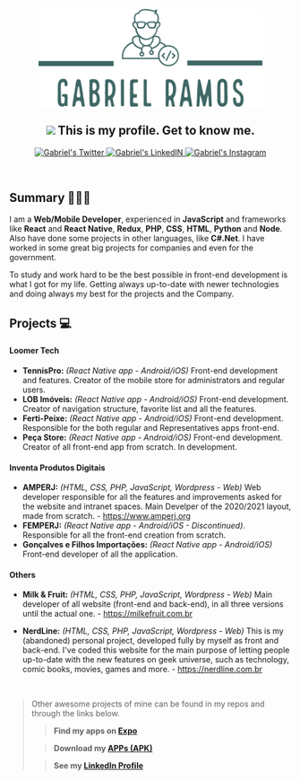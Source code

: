 <p align="center">
<img align="center" alt="gabrielramos-logo" src="https://raw.githubusercontent.com/gaoliver/gaoliver/main/assets/GabrielRamos-logos_transparent.png" width="400px" />
</p>

<h2 align="center" style="margin-top:30px">
<img src="https://media.giphy.com/media/hvRJCLFzcasrR4ia7z/giphy.gif" width="25px"> This is my profile. Get to know me.
</h2>

<p align="center">
<a href="https://twitter.com/eugaoliver">
  <img alt="Gabriel's Twitter" width="22px" src="https://raw.githubusercontent.com/peterthehan/peterthehan/master/assets/twitter.svg" />
</a>
<a href="https://www.linkedin.com/in/gabrielocramos/">
  <img alt="Gabriel's LinkedIN" width="22px" src="https://raw.githubusercontent.com/peterthehan/peterthehan/master/assets/linkedin.svg" />
</a>
<a href="https://www.instagram.com/eugaoliver/">
  <img alt="Gabriel's Instagram" width="22px" src="https://logodownload.org/wp-content/uploads/2017/04/instagram-logo.png" />
</a>
</p>

<br />



## Summary 👨🏽‍💻

I am a **Web/Mobile Developer**, experienced in **JavaScript** and frameworks like **React** and **React Native**, **Redux**, **PHP**, **CSS**, **HTML**, **Python** and **Node**. Also have done some projects in other languages, like **C#.Net**. I have worked in some great big projects for companies and even for the government.

To study and work hard to be the best possible in front-end development is what I got for my life. Getting always up-to-date with newer technologies and doing always my best for the projects and the Company.

## Projects 💻

#### Loomer Tech

- **TennisPro:** _(React Native app - Android/iOS)_ Front-end development and features. Creator of the mobile store for administrators and regular users.
- **LOB Imóveis:** _(React Native app - Android/iOS)_ Front-end development. Creator of navigation structure, favorite list and all the features.
- **Ferti-Peixe:** _(React Native app - Android/iOS)_ Front-end development. Responsible for the both regular and Representatives apps front-end.
- **Peça Store:** _(React Native app - Android/iOS)_ Front-end development. Creator of all front-end app from scratch. In development.

#### Inventa Produtos Digitais

- **AMPERJ:** _(HTML, CSS, PHP, JavaScript, Wordpress - Web)_ Web developer responsible for all the features and improvements asked for the website and intranet spaces. Main Develper of the 2020/2021 layout, made from scratch. - https://www.amperj.org
- **FEMPERJ:** _(React Native app - Android/iOS - Discontinued)_. Responsible for all the front-end creation from scratch.
- **Gonçalves e Filhos Importações:** _(React Native app - Android/iOS)_ Front-end developer of all the application.

#### Others

- **Milk & Fruit:** _(HTML, CSS, PHP, JavaScript, Wordpress - Web)_ Main developer of all website (front-end and back-end), in all three versions until the actual one. - https://milkefruit.com.br

- **NerdLine:** _(HTML, CSS, PHP, JavaScript, Wordpress - Web)_ This is my (abandoned) personal project, developed fully by myself as front and back-end. I've coded this website for the main purpose of letting people up-to-date with the new features on geek universe, such as technology, comic books, movies, games and more. - https://nerdline.com.br

<br />

> Other awesome projects of mine can be found in my repos and through the links below.
>
>> **Find my apps on <a href="https://expo.io/@gaoliver/projects/">Expo</a>**
>
>> **Download my <a href="https://drive.google.com/drive/folders/1wXlUHFEWCwRFvQqOgwXQY-zoVSvzEGhh?usp=sharing">APPs (APK)</a>**
>
>> **See my <a href="https://linkedin.com/in/gabrielocramos">LinkedIn Profile</a>**
>
